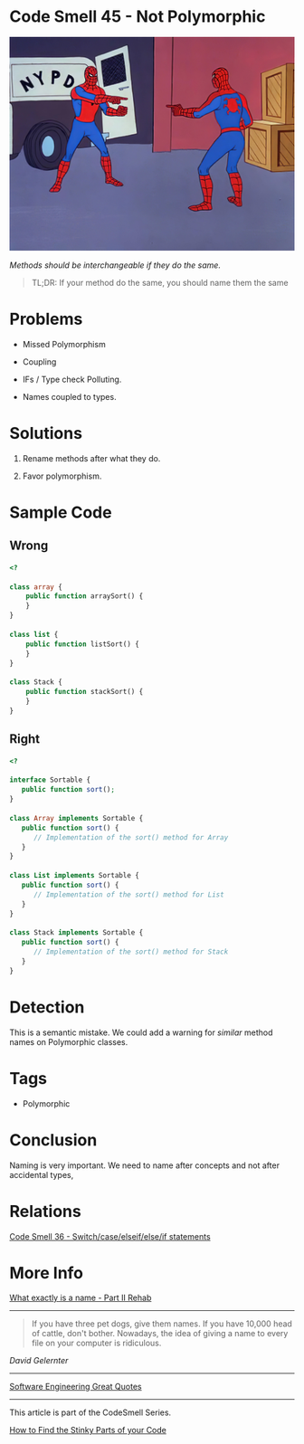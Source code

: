 # Code Smell 45 - Not Polymorphic

![Code Smell 45 - Not Polymorphic](Code%20Smell%2045%20-%20Not%20Polymorphic.jpeg)

*Methods should be interchangeable if they do the same.*

> TL;DR: If your method do the same, you should name them the same

# Problems

- Missed Polymorphism

- Coupling

- IFs / Type check Polluting.

- Names coupled to types.

# Solutions

1. Rename methods after what they do.

2. Favor polymorphism.

# Sample Code

## Wrong

<!-- [Gist Url](https://gist.github.com/mcsee/17ccba69a9bcb7fbe2e8ee15e0487585) -->

```php
<?

class array {
    public function arraySort() {
    }
}

class list {
    public function listSort() {
    }
}

class Stack {
    public function stackSort() {
    }
}
```

## Right

<!-- [Gist Url](https://gist.github.com/mcsee/ba7cb02ed4cf4c8ae6d0bf4aae3d7cb2) -->

```php
<?

interface Sortable {
   public function sort();
}

class Array implements Sortable {
   public function sort() {
      // Implementation of the sort() method for Array
   }
}

class List implements Sortable {
   public function sort() {
      // Implementation of the sort() method for List
   }
}

class Stack implements Sortable {
   public function sort() {
      // Implementation of the sort() method for Stack
   }
}
```

# Detection

This is a semantic mistake. We could add a warning for *similar* method names on Polymorphic classes.

# Tags

- Polymorphic

# Conclusion

Naming is very important. We need to name after concepts and not after accidental types,

# Relations

[Code Smell 36 - Switch/case/elseif/else/if statements](https://github.com/mcsee/Software-Design-Articles/tree/main/Articles/Code%20Smells/Code%20Smell%2036%20-%20Switch%20case%20elseif%20else%20if%20statements/readme.md)

# More Info

[What exactly is a name - Part II Rehab](https://github.com/mcsee/Software-Design-Articles/tree/main/Articles/Theory/What%20exactly%20is%20a%20name%20-%20Part%20II%20Rehab/readme.md)	      

* * *

> If you have three pet dogs, give them names. If you have 10,000 head of cattle, don't bother. Nowadays, the idea of giving a name to every file on your computer is ridiculous.

_David Gelernter_
 
* * *
 
[Software Engineering Great Quotes](https://github.com/mcsee/Software-Design-Articles/tree/main/Articles/Quotes/Software%20Engineering%20Great%20Quotes/readme.md)

* * *

This article is part of the CodeSmell Series.

[How to Find the Stinky Parts of your Code](https://github.com/mcsee/Software-Design-Articles/tree/main/Articles/Code%20Smells/How%20to%20Find%20the%20Stinky%20parts%20of%20your%20Code/readme.md)